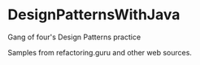 # DesignPatternsWithJava
Gang of four's Design Patterns practice

Samples from refactoring.guru and other web sources.
